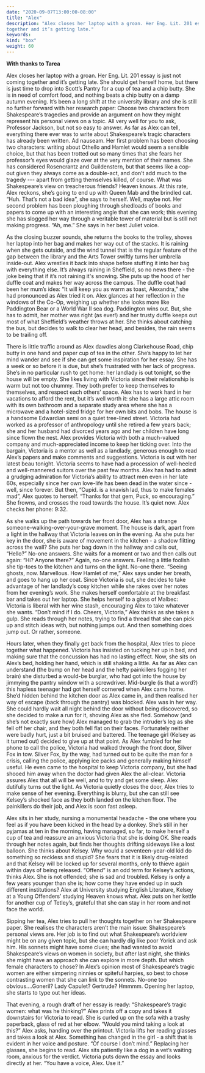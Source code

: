 ```yaml
---
date: "2020-09-07T13:00:00-08:00"
title: "Alex"
description: "Alex closes her laptop with a groan. Her Eng. Lit. 201 essay is just not coming
together and it’s getting late."
keywords:
kind: "box"
weight: 60
---
```


**With thanks to Tarea**

Alex closes her laptop with a groan. Her Eng. Lit. 201 essay is just not coming together and it’s
getting late. She should get herself home, but there is just time to drop into Scott’s Pantry for a
cup of tea and a chip butty. She is in need of comfort food, and nothing beats a chip butty on a
damp autumn evening. It’s been a long shift at the university library and she is still no further
forward with her research paper: Choose two characters from Shakespeare’s tragedies and provide an
argument on how they might represent his personal views on a topic. All very well for you to ask,
Professor Jackson, but not so easy to answer. As far as Alex can tell, everything there ever was to
write about Shakespeare’s tragic characters has already been written. Ad nauseam. Her first problem
has been choosing two characters: writing about Othello and Hamlet would seem a sensible choice, but
that has been trotted out so many times that she fears her professor’s eyes would glaze over at the
very mention of their names. She has considered Rosencrantz and Guildenstern, but that seems like a
cop-out given they always come as a double-act, and don’t add much to the tragedy --- apart from
getting themselves killed, of course. What was Shakespeare’s view on treacherous friends? Heaven
knows. At this rate, Alex reckons, she’s going to end up with Queen Mab and the brindled
cat. “Huh. That’s not a bad idea”, she says to herself. Well, maybe not. Her second problem has been
ploughing through shedloads of books and papers to come up with an interesting angle that she can
work; this evening she has slogged her way through a veritable tower of material but is still not
making progress. “Ah, me.” She says in her best Juliet voice.

As the closing buzzer sounds, she returns the books to the trolley, shoves her laptop into her bag
and makes her way out of the stacks. It is raining when she gets outside, and the wind tunnel that
is the regular feature of the gap between the library and the Arts Tower swiftly turns her umbrella
inside-out. Alex wrestles it back into shape before stuffing it into her bag with everything
else. It’s always raining in Sheffield, so no news there - the joke being that if it’s not raining
it's snowing. She puts up the hood of her duffle coat and makes her way across the campus. The
duffle coat had been her mum’s idea: “It will keep you as warm as toast, Alexandra,” she had
pronounced as Alex tried it on. Alex glances at her reflection in the windows of the Co-Op, weighing
up whether she looks more like Paddington Bear or a World War II sea dog. Paddington wins out. But,
she has to admit, her mother was right (as ever!) and her trusty duffle keeps out most of what
Sheffield’s weather throws at her. She thinks about catching the bus, but decides to walk to clear
her head, and besides, the rain seems to be trailing off.

There is little traffic around as Alex dawdles along Clarkehouse Road, chip butty in one hand and
paper cup of tea in the other. She’s happy to let her mind wander and see if she can get some
inspiration for her essay. She has a week or so before it is due, but she’s frustrated with her lack
of progress. She’s in no particular rush to get home: her landlady is out tonight, so the house will
be empty. She likes living with Victoria since their relationship is warm but not too chummy. They
both prefer to keep themselves to themselves, and respect each others’ space. Alex has to work hard
in her vacations to afford the rent, but it’s well worth it: she has a large attic room with its own
bathroom and a separate study area where she has a microwave and a hotel-sized fridge for her own
bits and bobs. The house is a handsome Edwardian semi on a quiet tree-lined street. Victoria had
worked as a professor of anthropology until she retired a few years back; she and her husband had
divorced years ago and her children have long since flown the nest. Alex provides Victoria with both
a much-valued company and much-appreciated income to keep her ticking over. Into the bargain,
Victoria is a mentor as well as a landlady, generous enough to read Alex’s papers and make comments
and suggestions. Victoria is out with her latest beau tonight. Victoria seems to have had a
procession of well-heeled and well-mannered suitors over the past few months. Alex has had to admit
a grudging admiration for Victoria’s ability to attract men even in her late 60s, especially since
her own love-life has been dead in the water since - well, since forever. But then, “Cupid. is a
knavish lad, thus to make females mad”, Alex quotes to herself. “Thanks for that gem, Puck, so
encouraging.” She frowns, and crosses the road towards the house. It’s quiet now. Alex checks her
phone: 9:32.

As she walks up the path towards her front door, Alex has a strange someone-walking-over-your-grave
moment. The house is dark, apart from a light in the hallway that Victoria leaves on in the
evening. As she puts her key in the door, she is aware of movement in the kitchen - a shadow
flitting across the wall?  She puts her bag down in the hallway and calls out, “Hello?” No-one
answers. She waits for a moment or two and then calls out again: “Hi? Anyone there?” Again, no-one
answers. Feeling a little foolish she tip-toes to the kitchen and turns on the light. No-one
there. “Seeing ghosts, now. Marvellous. How Hamlet of me,” Alex says under her breath, and goes to
hang up her coat. Since Victoria is out, she decides to take advantage of her landlady’s cosy
kitchen while she rakes over her notes from her evening’s work. She makes herself comfortable at the
breakfast bar and takes out her laptop. She helps herself to a glass of Malbec: Victoria is liberal
with her wine stash, encouraging Alex to take whatever she wants. “Don’t mind if I do. Cheers,
Victoria,” Alex thinks as she takes a gulp. She reads through her notes, trying to find a thread
that she can pick up and stitch ideas with, but nothing jumps out. And then something does jump
out. Or rather, someone.

Hours later, when they finally get back from the hospital, Alex tries to piece together what
happened. Victoria has insisted on tucking her up in bed, and making sure that the concussion has
had no lasting effect. Now, she sits on Alex’s bed, holding her hand, which is still shaking a
little. As far as Alex can understand (the bump on her head and the hefty painkillers fogging her
brain) she disturbed a would-be burglar, who had got into the house by jimmying the pantry window
with a screwdriver. Mid-burgle (is that a word?) this hapless teenager had got herself cornered when
Alex came home. She’d hidden behind the kitchen door as Alex came in, and then realised her way of
escape (back through the pantry) was blocked. Alex was in her way. She could hardly wait all night
behind the door without being discovered, so she decided to make a run for it, shoving Alex as she
fled. Somehow (and she’s not exactly sure how) Alex managed to grab the intruder’s leg as she fell
off her chair, and they both fell flat on their faces. Fortunately neither were badly hurt, just a
bit bruised and battered. The teenage girl (Kelsey as it turned out) decided to give up at that
point. As Alex fumbled for her phone to call the police, Victoria had walked through the front door,
Silver Fox in tow. Silver Fox, by the way, had turned out to be quite the man for a crisis, calling
the police, applying ice packs and generally making himself useful. He even came to the hospital to
keep Victoria company, but she had shooed him away when the doctor had given Alex the
all-clear. Victoria assures Alex that all will be well, and to try and get some sleep. Alex
dutifully turns out the light. As Victoria quietly closes the door, Alex tries to make sense of her
evening. Everything is blurry, but she can still see Kelsey’s shocked face as they both landed on
the kitchen floor. The painkillers do their job, and Alex is soon fast asleep.

Alex sits in her study, nursing a monumental headache - the one where you feel as if you have been
kicked in the head by a donkey. She’s still in her pyjamas at ten in the morning, having managed, so
far, to make herself a cup of tea and reassure an anxious Victoria that she is doing OK. She reads
through her notes again, but finds her thoughts drifting sideways like a lost balloon. She thinks
about Kelsey. Why would a seventeen-year-old kid do something so reckless and stupid? She fears that
it is likely drug-related and that Kelsey will be locked up for several months, only to thieve again
within days of being released. “Offend” is an odd term for Kelsey’s actions, thinks Alex. She is not
offended; she is sad and troubled. Kelsey is only a few years younger than she is; how come they
have ended up in such different institutions? Alex at University studying English Literature, Kelsey
at a Young Offenders’ studying Heaven knows what. Alex puts on her kettle for another cup of
Tetley’s, grateful that she can stay in her room and not face the world.

Sipping her tea, Alex tries to pull her thoughts together on her Shakespeare paper. She realises the
characters aren’t the main issue: Shakespeare’s personal views are. Her job is to find out what
Shakespeare’s worldview might be on any given topic, but she can hardly dig like poor Yorick and ask
him. His sonnets might have some clues; she had wanted to avoid Shakespeare’s views on women in
society, but after last night, she thinks she might have an approach she can explore in more
depth. But which female characters to chose? In Alex’s opinion most of Shakespeare’s tragic women
are either simpering ninnies or spiteful harpies, so best to chose contrasting women that she can
link to the sonnets. No-one too obvious….Goneril? Lady Capulet?  Gertrude? Hmmmm. Opening her
laptop, she starts to type out her ideas.

That evening, a rough draft of her essay is ready: “Shakespeare’s tragic women: what was he
thinking?” Alex prints off a copy and takes it downstairs for Victoria to read. She is curled up on
the sofa with a trashy paperback, glass of red at her elbow. “Would you mind taking a look at this?”
Alex asks, handing over the printout. Victoria lifts her reading glasses and takes a look at
Alex. Something has changed in the girl - a shift that is evident in her voice and posture. “Of
course I don’t mind.” Replacing her glasses, she begins to read. Alex sits patiently like a dog in a
vet’s waiting room, anxious for the verdict. Victoria puts down the essay and looks directly at
her. “You have a voice, Alex. Use it.”
